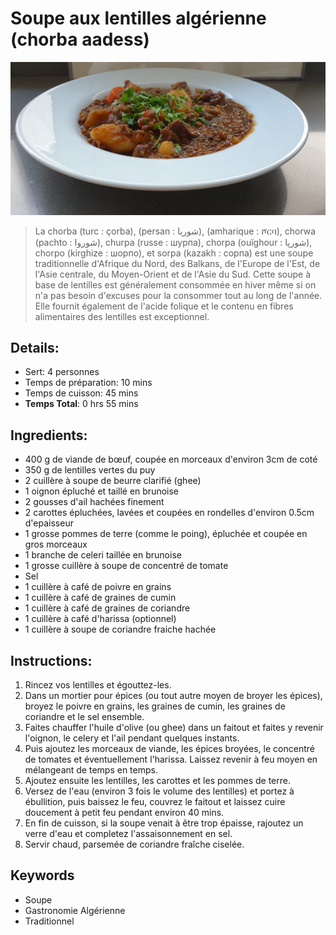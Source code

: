 # Soupe aux lentilles algérienne (chorba aadess)

![Soupe aux lentilles algérienne](https://github.com/anamorph/recettes/blob/main/photos/fr-soupe-aux-lentilles-algerienne-01.jpg?raw=true)

> La chorba (turc : çorba), (persan : شوربا), (amharique : ሾርባ), chorwa (pachto : شوروا), churpa (russe : шурпа), chorpa (ouïghour : شورپا), chorpo (kirghize : шорпо), et sorpa (kazakh : сорпа) est une soupe traditionnelle d'Afrique du Nord, des Balkans, de l'Europe de l'Est, de l'Asie centrale, du Moyen-Orient et de l'Asie du Sud. Cette soupe à base de lentilles est généralement consommée en hiver même si on n'a pas besoin d'excuses pour la consommer tout au long de l'année. Elle fournit également de l'acide folique et le contenu en fibres alimentaires des lentilles est exceptionnel.

## Details:
* Sert: 4 personnes
* Temps de préparation: 10 mins
* Temps de cuisson: 45 mins
* **Temps Total**: 0 hrs 55 mins

## Ingredients:
* 400 g de viande de bœuf, coupée en morceaux d'environ 3cm de coté
* 350 g de lentilles vertes du puy
* 2 cuillère à soupe de beurre clarifié (ghee)
* 1 oignon épluché et taillé en brunoise
* 2 gousses d'ail hachées finement
* 2 carottes épluchées, lavées et coupées en rondelles d'environ 0.5cm d'epaisseur
* 1 grosse pommes de terre (comme le poing), épluchée et coupée en gros morceaux
* 1 branche de celeri taillée en brunoise
* 1 grosse cuillère à soupe de concentré de tomate
* Sel
* 1 cuillère à café de poivre en grains
* 1 cuillère à café de graines de cumin
* 1 cuillère à café de graines de coriandre
* 1 cuillère à café d'harissa (optionnel)
* 1 cuillère à soupe de coriandre fraiche hachée

## Instructions:
1. Rincez vos lentilles et égouttez-les.
1. Dans un mortier pour épices (ou tout autre moyen de broyer les épices), broyez le poivre en grains, les graines de cumin, les graines de coriandre et le sel ensemble.
1. Faites chauffer l'huile d'olive (ou ghee) dans un faitout et faites y revenir l'oignon, le celery et l'ail pendant quelques instants.
1. Puis ajoutez les morceaux de viande, les épices broyées, le concentré de tomates et éventuellement l'harissa. Laissez revenir à feu moyen en mélangeant de temps en temps.
1. Ajoutez ensuite les lentilles, les carottes et les pommes de terre.
1. Versez de l'eau (environ 3 fois le volume des lentilles) et portez à ébullition, puis baissez le feu, couvrez le faitout et laissez cuire doucement à petit feu pendant environ 40 mins.
1. En fin de cuisson, si la soupe venait à être trop épaisse, rajoutez un verre d'eau et completez l'assaisonnement en sel.
1. Servir chaud, parsemée de coriandre fraîche ciselée.

## Keywords
* Soupe
* Gastronomie Algérienne
* Traditionnel